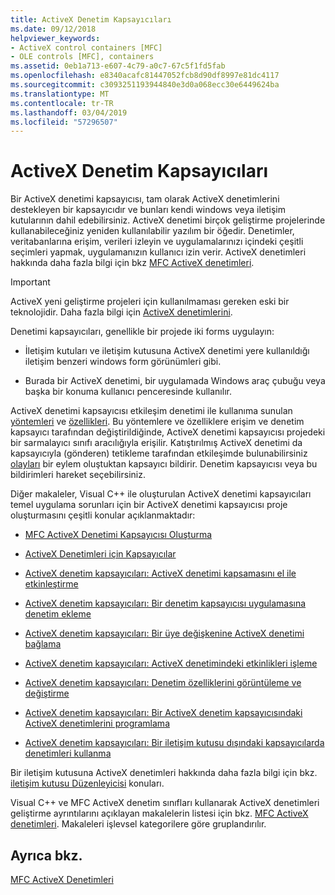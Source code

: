 ```yaml
---
title: ActiveX Denetim Kapsayıcıları
ms.date: 09/12/2018
helpviewer_keywords:
- ActiveX control containers [MFC]
- OLE controls [MFC], containers
ms.assetid: 0eb1a713-e607-4c79-a0c7-67c5f1fd5fab
ms.openlocfilehash: e8340acafc81447052fcb8d90df8997e81dc4117
ms.sourcegitcommit: c3093251193944840e3d0a068ecc30e6449624ba
ms.translationtype: MT
ms.contentlocale: tr-TR
ms.lasthandoff: 03/04/2019
ms.locfileid: "57296507"
---
```

# <a name="activex-control-containers"></a>ActiveX Denetim Kapsayıcıları

Bir ActiveX denetimi kapsayıcısı, tam olarak ActiveX denetimlerini destekleyen bir kapsayıcıdır ve bunları kendi windows veya iletişim kutularının dahil edebilirsiniz. ActiveX denetimi birçok geliştirme projelerinde kullanabileceğiniz yeniden kullanılabilir yazılım bir öğedir. Denetimler, veritabanlarına erişim, verileri izleyin ve uygulamalarınızı içindeki çeşitli seçimleri yapmak, uygulamanızın kullanıcı izin verir. ActiveX denetimleri hakkında daha fazla bilgi için bkz [MFC ActiveX denetimleri](../mfc/mfc-activex-controls.md).

>[!IMPORTANT]
> ActiveX yeni geliştirme projeleri için kullanılmaması gereken eski bir teknolojidir. Daha fazla bilgi için [ActiveX denetimlerini](activex-controls.md).

Denetimi kapsayıcıları, genellikle bir projede iki forms uygulayın:

- İletişim kutuları ve iletişim kutusuna ActiveX denetimi yere kullanıldığı iletişim benzeri windows form görünümleri gibi.

- Burada bir ActiveX denetimi, bir uygulamada Windows araç çubuğu veya başka bir konuma kullanıcı penceresinde kullanılır.

ActiveX denetimi kapsayıcısı etkileşim denetimi ile kullanıma sunulan [yöntemleri](../mfc/mfc-activex-controls-methods.md) ve [özellikleri](../mfc/mfc-activex-controls-properties.md). Bu yöntemlere ve özelliklere erişim ve denetim kapsayıcı tarafından değiştirildiğinde, ActiveX denetimi kapsayıcısı projedeki bir sarmalayıcı sınıfı aracılığıyla erişilir. Katıştırılmış ActiveX denetimi da kapsayıcıyla (gönderen) tetikleme tarafından etkileşimde bulunabilirsiniz [olayları](../mfc/mfc-activex-controls-events.md) bir eylem oluştuktan kapsayıcı bildirir. Denetim kapsayıcısı veya bu bildirimleri hareket seçebilirsiniz.

Diğer makaleler, Visual C++ ile oluşturulan ActiveX denetimi kapsayıcıları temel uygulama sorunları için bir ActiveX denetimi kapsayıcısı proje oluşturmasını çeşitli konular açıklanmaktadır:

- [MFC ActiveX Denetimi Kapsayıcısı Oluşturma](../mfc/reference/creating-an-mfc-activex-control-container.md)

- [ActiveX Denetimleri için Kapsayıcılar](../mfc/containers-for-activex-controls.md)

- [ActiveX denetim kapsayıcıları: ActiveX denetimi kapsamasını el ile etkinleştirme](../mfc/activex-control-containers-manually-enabling-activex-control-containment.md)

- [ActiveX denetim kapsayıcıları: Bir denetim kapsayıcısı uygulamasına denetim ekleme](../mfc/inserting-a-control-into-a-control-container-application.md)

- [ActiveX denetim kapsayıcıları: Bir üye değişkenine ActiveX denetimi bağlama](../mfc/activex-control-containers-connecting-an-activex-control-to-a-member-variable.md)

- [ActiveX denetim kapsayıcıları: ActiveX denetimindeki etkinlikleri işleme](../mfc/activex-control-containers-handling-events-from-an-activex-control.md)

- [ActiveX denetim kapsayıcıları: Denetim özelliklerini görüntüleme ve değiştirme](../mfc/activex-control-containers-viewing-and-modifying-control-properties.md)

- [ActiveX denetim kapsayıcıları: Bir ActiveX denetim kapsayıcısındaki ActiveX denetimlerini programlama](../mfc/programming-activex-controls-in-a-activex-control-container.md)

- [ActiveX denetim kapsayıcıları: Bir iletişim kutusu dışındaki kapsayıcılarda denetimleri kullanma](../mfc/activex-control-containers-using-controls-in-a-non-dialog-container.md)

Bir iletişim kutusuna ActiveX denetimleri hakkında daha fazla bilgi için bkz. [iletişim kutusu Düzenleyicisi](../windows/dialog-editor.md) konuları.

Visual C++ ve MFC ActiveX denetim sınıfları kullanarak ActiveX denetimleri geliştirme ayrıntılarını açıklayan makalelerin listesi için bkz. [MFC ActiveX denetimleri](../mfc/mfc-activex-controls.md). Makaleleri işlevsel kategorilere göre gruplandırılır.

## <a name="see-also"></a>Ayrıca bkz.

[MFC ActiveX Denetimleri](../mfc/mfc-activex-controls.md)
